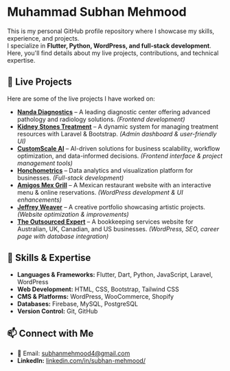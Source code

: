 # Muhammad Subhan Mehmood

This is my personal GitHub profile repository where I showcase my skills, experience, and projects.  
I specialize in **Flutter, Python, WordPress, and full-stack development**.  
Here, you'll find details about my live projects, contributions, and technical expertise.  

## 🌟 Live Projects
Here are some of the live projects I have worked on:  

- **[Nanda Diagnostics](https://nandadiagnostics.com/)** – A leading diagnostic center offering advanced pathology and radiology solutions. *(Frontend development)*  
- **[Kidney Stones Treatment](https://kidneystonestreatment.com/)** – A dynamic system for managing treatment resources with Laravel & Bootstrap. *(Admin dashboard & user-friendly UI)*  
- **[CustomScale AI](https://frontend.customscale.ai/login)** – AI-driven solutions for business scalability, workflow optimization, and data-informed decisions. *(Frontend interface & project management tools)*  
- **[Honchometrics](https://honchometrics.com/)** – Data analytics and visualization platform for businesses. *(Full-stack development)*  
- **[Amigos Mex Grill](https://amigosmexgrill.com/)** – A Mexican restaurant website with an interactive menu & online reservations. *(WordPress development & UI enhancements)*  
- **[Jeffrey Weaver](https://isningprojects.com/jeffrey-weaver/)** – A creative portfolio showcasing artistic projects. *(Website optimization & improvements)*  
- **[The Outsourced Expert](https://theoutsourcedexpert.com/)** – A bookkeeping services website for Australian, UK, Canadian, and US businesses. *(WordPress, SEO, career page with database integration)*  

## 🚀 Skills & Expertise
- **Languages & Frameworks:** Flutter, Dart, Python, JavaScript, Laravel, WordPress  
- **Web Development:** HTML, CSS, Bootstrap, Tailwind CSS  
- **CMS & Platforms:** WordPress, WooCommerce, Shopify  
- **Databases:** Firebase, MySQL, PostgreSQL  
- **Version Control:** Git, GitHub  

## 📫 Connect with Me
- 📧 Email: subhanmehmood4@gmail.com
- **LinkedIn:** [linkedin.com/in/subhan-mehmood/](https://www.linkedin.com/in/subhan-mehmood/)
